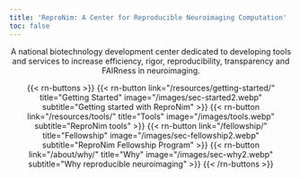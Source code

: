 ```yaml
---
title: 'ReproNim: A Center for Reproducible Neuroimaging Computation'
toc: false
---
```


<style>
    h2, p { text-align: center; }
</style>

A national biotechnology development center dedicated to developing tools and services to increase efficiency, rigor, reproducibility, transparency and FAIRness in neuroimaging.

{{< rn-buttons >}}
    {{< rn-button 
        link="/resources/getting-started/" 
        title="Getting Started" 
        image="/images/sec-started2.webp" 
        subtitle="Getting started with ReproNim" 
    >}}
    {{< rn-button 
        link="/resources/tools/" 
        title="Tools" 
        image="/images/tools.webp" 
        subtitle="ReproNim tools" 
    >}}
    {{< rn-button 
        link="/fellowship/" 
        title="Fellowship" 
        image="/images/sec-fellowship2.webp" 
        subtitle="ReproNim Fellowship Program" 
    >}}
    {{< rn-button 
        link="/about/why/" 
        title="Why" 
        image="/images/sec-why2.webp" 
        subtitle="Why reproducible neuroimaging" 
    >}}
{{< /rn-buttons >}}

